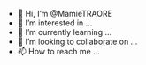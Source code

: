 - 👋 Hi, I’m @MamieTRAORE
- 👀 I’m interested in ...
- 🌱 I’m currently learning ...
- 💞️ I’m looking to collaborate on ...
- 📫 How to reach me ...

<!---
MamieTRAORE/MamieTRAORE is a ✨ special ✨ repository because its `README.md` (this file) appears on your GitHub profile.
You can click the Preview link to take a look at your changes.
--->
